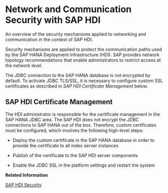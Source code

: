<!-- loio3c006c5ca4844314a233d9c8d03f1a14 -->

# Network and Communication Security with SAP HDI

An overview of the security mechanisms applied to networking and communication in the context of SAP HDI.

Security mechanisms are applied to protect the communication paths used by the SAP HANA Deployment Infrastructure \(HDI\). SAP provides network topology recommendations that enable administrators to restrict access at the network level.

The JDBC connection to the SAP HANA database is not encrypted by default. To activate JDBC TLS/SSL, it is necessary to configure custom SSL certificates as described in *SAP HDI Certificate Management* below.



<a name="loio3c006c5ca4844314a233d9c8d03f1a14__section_n5z_5ns_ngb"/>

## SAP HDI Certificate Management

The HDI administrator is responsible for the certificate management in the SAP HANA JDBC area. The SAP HDI does not encrypt the JDBC connections to SAP HANA out of the box. Therefore, custom certificates must be configured, which involves the following high-level steps:

-   Deploy the custom certificate in the SAP HANA database in order to provide the certificate to all index server instances

-   Publish of the certificate to the SAP HDI server components

-   Enable the JDBC SSL in the platform settings and restart the system


**Related Information**  


[SAP HDI Security](sap-hdi-security-d9e5051.md "An overview of the tools used to configure and ensure security in the SAP HANA Deployment Infrastructure (HDI).")

